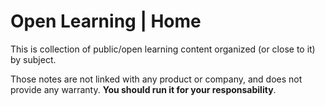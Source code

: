 # Open Learning | Home

This is collection of public/open learning content organized (or close to it) by subject.

Those notes are not linked with any product or company, and does not provide any warranty. **You should run it for your responsability**.

